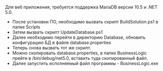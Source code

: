 Для веб приложения, требуется поддержка MariaDB версии 10.5 и .NET 5.0.

- После установки ПО, необходимо вызвать скрипт BuildSolution.ps1 в папке Scripts
- Затем вызвать скрипт UpdateDatabase.ps1
- Далее необходимо перейти в директорию Database, обновить конфигурацию БД в файле database.properties
- Теперь снова вызвать тот же скрипт. 
- Можно скопировать database.properties, в папке BusinessLogic прейти в /bin/debug/net5.0, вставить туда скопированный файл. 
- Далее запустить исполняемый файл программы - BusinessLogic.exe
